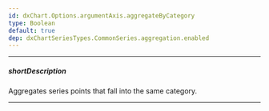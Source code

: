 ```yaml
---
id: dxChart.Options.argumentAxis.aggregateByCategory
type: Boolean
default: true
dep: dxChartSeriesTypes.CommonSeries.aggregation.enabled
---
```

---
##### shortDescription
Aggregates series points that fall into the same category.

---
